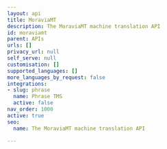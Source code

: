 ```yaml
---
layout: api
title: MoraviaMT
description: The MoraviaMT machine translation API
id: moraviamt
parent: APIs
urls: []
privacy_url: null
self_serve: null
customisation: []
supported_languages: []
more_languages_by_request: false
integrations:
- slug: phrase
  name: Phrase TMS
  active: false
nav_order: 1000
active: true
seo:
  name: The MoraviaMT machine translation API

---
```


